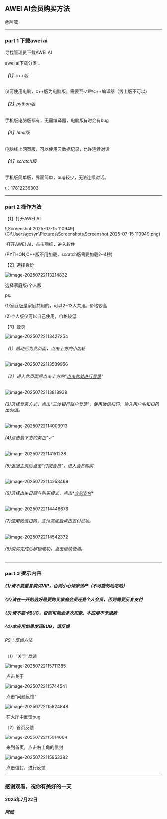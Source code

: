## AWEI AI会员购买方法

@阿威

__________________________________________________________________________________________________________________________________________________________________

### part 1 下载awei ai

寻找管理员下载AWEI AI

awei ai下载分类：

###### 【1】c++版

仅可使用电脑，c++版为电脑版，需要至少1种c++编译器（线上版不可以)

###### 【2】python版

手机版电脑版都有，无需编译器，电脑版有时会有bug

###### 【3】html版

电脑线上网页版，可以使用云数据记录，允许连续对话

###### 【4】scratch版

手机版简单版，界面简单，bug较少，无法连续对话。

📞：17812236303

_____________________________________________________________________________________________________________________________________________

### part 2 操作方法

【1】打开AWEI AI

![Screenshot 2025-07-15 110949](C:\Users\gcsyn\Pictures\Screenshots\Screenshot 2025-07-15 110949.png)

​      打开AWEI AI，点击图标，进入软件

(PYTHON,C++版不用加载，scratch版需要加载2~4秒)

【2】选择身份

![image-20250722113214832](C:\Users\gcsyn\AppData\Roaming\Typora\typora-user-images\image-20250722113214832.png)

选择家庭版/个人版

ps:

(1)家庭版是家庭共用的，可以2~13人共用。价格较高

(2)个人版仅可以自己使用，价格较低

【3】登录

![image-20250722113427254](C:\Users\gcsyn\AppData\Roaming\Typora\typora-user-images\image-20250722113427254.png)

###### （1）启动后为此页面，点击上方的小齿轮

![image-20250722113539956](C:\Users\gcsyn\AppData\Roaming\Typora\typora-user-images\image-20250722113539956.png)

###### （2）进入此页面后点击上方的"<u>点击此处进行登录</u>"

![image-20250722113818939](C:\Users\gcsyn\AppData\Roaming\Typora\typora-user-images\image-20250722113818939.png)

###### (3)选择登录方式，点击“三体银行账户登录”，使用微信扫码，输入用户名和扫码出的值。

![image-20250722114003913](C:\Users\gcsyn\AppData\Roaming\Typora\typora-user-images\image-20250722114003913.png)

###### (4)点击最下方的黄色"✓"

![image-20250722114151238](C:\Users\gcsyn\AppData\Roaming\Typora\typora-user-images\image-20250722114151238.png)

###### (5)返回主页后点击“订阅会员”，进入会员购买

![image-20250722114253469](C:\Users\gcsyn\AppData\Roaming\Typora\typora-user-images\image-20250722114253469.png)

###### (6)选择出生日期与购买模式，点击*<u>立刻支付</u>*

![image-20250722114446676](C:\Users\gcsyn\AppData\Roaming\Typora\typora-user-images\image-20250722114446676.png)

###### (7)使用微信扫码，支付完成后点击支付成功。

![image-20250722114542372](C:\Users\gcsyn\AppData\Roaming\Typora\typora-user-images\image-20250722114542372.png)

###### (8)购买完成后解锁成功，点击继续使用。

__________________________________________________________________________________________________________________________________________________________________________

### part 3 提示内容

##### {1}请不要重复购买VIP，否则小心倾家荡产（不可能的哈哈哈）

##### {2}请在一开始选好是要购买家庭会员还是个人会员，否则需要反复支付

##### {3}请不要卡BUG，否则可能会多次扣款，本应用不予退款

##### {4}本应用如果发现BUG，请反馈

###### PS：反馈方法

（1）“关于”反馈

![image-20250722115711385](C:\Users\gcsyn\AppData\Roaming\Typora\typora-user-images\image-20250722115711385.png)

​										       点击关于



![image-20250722115744541](C:\Users\gcsyn\AppData\Roaming\Typora\typora-user-images\image-20250722115744541.png)

​											点击“问题反馈”

![image-20250722115824848](C:\Users\gcsyn\AppData\Roaming\Typora\typora-user-images\image-20250722115824848.png)

​                                                                                   在大厅中反馈bug

（2）首页反馈

![image-20250722115914684](C:\Users\gcsyn\AppData\Roaming\Typora\typora-user-images\image-20250722115914684.png)

​									来到首页，点击右上角的信封

![image-20250722115953382](C:\Users\gcsyn\AppData\Roaming\Typora\typora-user-images\image-20250722115953382.png)

​									         点击信封，进行反馈

__________________________________________________________________________________________________________________________________________________________________________

### 												感谢观看，祝你有美好的一天

####                                														2025年7月22日

##### 																												阿威